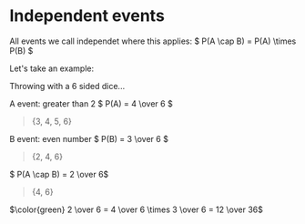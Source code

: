# Independent events

All events we call independet where this applies: $ P(A \cap B) = P(A) \times P(B) $


Let's take an example:

Throwing with a 6 sided dice...

A event: greater than 2
$ P(A) = 4 \over 6 $
> {3, 4, 5, 6}

B event: even number
$ P(B) = 3 \over 6 $
> {2, 4, 6}

$ P(A \cap B) = 2 \over 6$
> {4, 6}


$\color{green} 2 \over 6 = 4 \over 6 \times 3 \over 6 = 12 \over 36$
